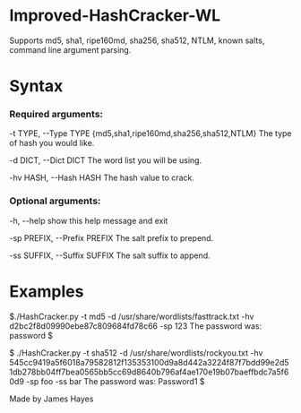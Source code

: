 # Improved-HashCracker-WL
Supports md5, sha1, ripe160md, sha256, sha512, NTLM, known salts, command line argument parsing.


# Syntax 


### Required arguments:

-t TYPE, --Type TYPE    {md5,sha1,ripe160md,sha256,sha512,NTLM}
                        The type of hash you would like.

-d DICT, --Dict DICT  The word list you will be using.

-hv HASH, --Hash HASH
                        The hash value to crack.

### Optional arguments:
  -h, --help            show this help message and exit
  
  
  -sp PREFIX, --Prefix PREFIX
                        The salt prefix to prepend.
 
  -ss SUFFIX, --Suffix SUFFIX
                        The salt suffix to append.

# Examples


$./HashCracker.py -t md5 -d /usr/share/wordlists/fasttrack.txt -hv d2bc2f8d09990ebe87c809684fd78c66 -sp 123
The password was: password
$

$ ./HashCracker.py -t sha512 -d /usr/share/wordlists/rockyou.txt -hv 545cc9419a5f6018a79582812f135353100d9a8d442a3224f87f7bdd99e2d51db278bb04ff7bea0565bb5cc69d8640b796af4ae170e19b07baeffbdc7a5f60d9 -sp foo -ss bar
The password was: Password1
$ 

Made by James Hayes
